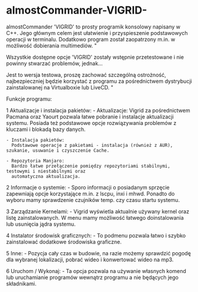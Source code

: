# almostCommander-VIGRID-
almostCommander 'VIGRID' to prosty programik konsolowy napisany w C++.
Jego głównym celem jest ułatwienie i przyspieszenie podstawowych operacji w terminalu.
Dodatkowo program został zaopatrzony m.in. w możliwość dobierania multimediów. "

Wszystkie dostępne opcje 'VIGRID' zostały wstępnie przetestowane i nie powinny stwarzać problemów, jednak...

Jest to wersja testowa, proszę zachować szczególną ostrożność, najbezpieczniej będzie korzystać z programu 
za pośrednictwem dystrybucji zainstalowanej na Virtualboxie lub LiveCD. "

Funkcje programu:

1 Aktualizacje i instalacja pakietów:
	- Aktualizacje:
	  Vigrid za pośrednictwem Pacmana oraz Yaourt pozwala łatwe pobranie i instalacje aktualizacji systemu.
	  Posiada też podstawowe opcje rozwiązywania problemów z kluczami i blokadą bazy danych.

	- Instalacja pakietów:
	  Podstawowe operacje z pakietami - instalacja (również z AUR), szukanie, usuwanie i czyszczenie Cache.

	- Repozytoria Manjaro:
	  Bardzo łatwe przełączenie pomiędzy repozytoriami stabilnymi, testowymi i niestabilnymi oraz
	  automatyczna aktualizacja.

2 Informacje o systemie: 
	- Sporo informacji o posiadanym sprzęcie zapewniają opcje korzystające m.in. z lscpu, inxi i mhwd.
	  Ponadto do wyboru mamy sprawdzenie czujników temp. czy czasu startu systemu.

3 Zarządzanie Kernelami:
	- Vigrid wyświetla aktualnie używany kernel oraz listę zainstalowanych. W menu mamy możliwość łatwego 
	  doinstalowania lub usunięcia jądra systemu.

4 Instalator środowisk graficznych:
	- To podmenu pozwala łatwo i szybko zainstalować dodatkowe środowiska graficzne.

5 Inne:
	- Pozycja cały czas w budowie, na razie możemy sprawdzić pogodę  dla wybranej lokalizacji, pobrać
	  wideo i konwertować wideo na mp3.

6 Uruchom / Wykonaj:
	- Ta opcja pozwala na używanie własnych komend lub uruchamianie programów wewnątrz programu a nie 
	  będących jego składnikami.
